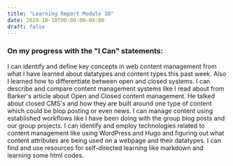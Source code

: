 ```yaml
---
title: "Learning Report Module 10"
date: 2020-10-18T00:00:00-04:00
draft: false
---
```

### On my progress with the "I Can" statements:

I can identify and define key concepts in web content management from what I have learned about datatypes and content types this past week. Also I learned how to differentiate between open and closed systems. I can describe and compare content management systems like I read about from Barker's article about Open and Closed content management. He talked about closed CMS's and how they are built around one type of content which could be blop posting or even news. I can manage content using established workflows like I have been doing with the group blog posts and our group projects. I can identify and employ technologies related to content management like using WordPress and Hugo and figuring out what content attributes are being used on a webpage and their datatypes. I can find and use resources for self-directed learning like markdown and learning some html codes.

